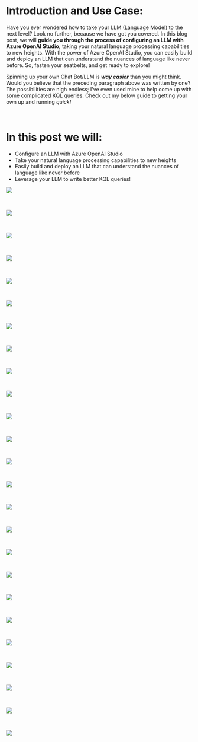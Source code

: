 # Introduction and Use Case:
Have you ever wondered how to take your LLM (Language Model) to the next level? Look no further, because we have got you covered. In this blog post, we will **guide you through the process of configuring an LLM with Azure OpenAI Studio,** taking your natural language processing capabilities to new heights. With the power of Azure OpenAI Studio, you can easily build and deploy an LLM that can understand the nuances of language like never before. So, fasten your seatbelts, and get ready to explore!

Spinning up your own Chat Bot/LLM is _**way easier**_ than you might think. Would you believe that the preceding paragraph above was written by one? The possibilities are nigh endless; I've even used mine to help come up with some complicated KQL queries. Check out my below guide to getting your own up and running _quick!_

<br/>

# In this post we will:
- Configure an LLM with Azure OpenAI Studio
- Take your natural language processing capabilities to new heights
- Easily build and deploy an LLM that can understand the nuances of language like never before
- Leverage your LLM to write better KQL queries!

![](/assets/img/OpenAI/Setup/1_search.png)

<br/>

![](/assets/img/OpenAI/Setup/2.png)

<br/>

![](/assets/img/OpenAI/Setup/3.png)

<br/>

![](/assets/img/OpenAI/Setup/4.png)

<br/>

![](/assets/img/OpenAI/Setup/5.png)

<br/>

![](/assets/img/OpenAI/Setup/6.png)

<br/>

![](/assets/img/OpenAI/Setup/7.png)

<br/>

![](/assets/img/OpenAI/Setup/8.png)

<br/>

![](/assets/img/OpenAI/Setup/10.png)

<br/>

![](/assets/img/OpenAI/Setup/11.png)

<br/>

![](/assets/img/OpenAI/Setup/12.png)

<br/>

![](/assets/img/OpenAI/Setup/13.png)

<br/>

![](/assets/img/OpenAI/Setup/14.png)

<br/>

![](/assets/img/OpenAI/Setup/15.png)

<br/>

![](/assets/img/OpenAI/Setup/16.png)

<br/>

![](/assets/img/OpenAI/Setup/17_models.png)

<br/>

![](/assets/img/OpenAI/Setup/19.png)

<br/>

![](/assets/img/OpenAI/Setup/20.png)

<br/>

![](/assets/img/OpenAI/Setup/21.png)

<br/>

![](/assets/img/OpenAI/Setup/22.png)

<br/>

![](/assets/img/OpenAI/Setup/23_config.png)

<br/>

![](/assets/img/OpenAI/Setup/24_parameters.png)

<br/>

![](/assets/img/OpenAI/Setup/25.png)

<br/>

![](/assets/img/OpenAI/Setup/26_api.png)

<br/>

![](/assets/img/OpenAI/Setup/27_introduction%20paragraph.png)

<br/>



